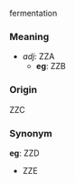 fermentation
### Meaning
+ _adj_: ZZA
    + __eg__: ZZB

### Origin

ZZC

### Synonym

__eg__: ZZD

+ ZZE


